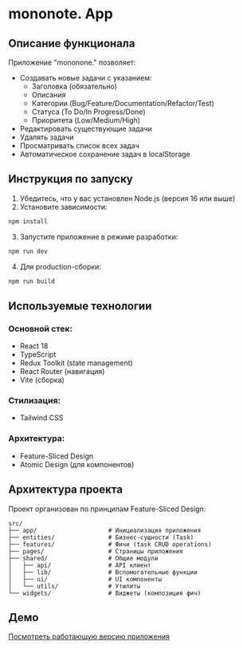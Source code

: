 # mononote. App

## Описание функционала

Приложение "mononone." позволяет:
- Создавать новые задачи с указанием:
    - Заголовка (обязательно)
    - Описания
    - Категории (Bug/Feature/Documentation/Refactor/Test)
    - Статуса (To Do/In Progress/Done)
    - Приоритета (Low/Medium/High)
- Редактировать существующие задачи
- Удалять задачи
- Просматривать список всех задач
- Автоматическое сохранение задач в localStorage

## Инструкция по запуску

1. Убедитесь, что у вас установлен Node.js (версия 16 или выше)
2. Установите зависимости:
```bash
npm install
```
3. Запустите приложение в режиме разработки:
```bash
npm run dev
```
4. Для production-сборки:
```bash
npm run build
```

## Используемые технологии

### Основной стек:
- React 18
- TypeScript
- Redux Toolkit (state management)
- React Router (навигация)
- Vite (сборка)

### Стилизация:
- Tailwind CSS

### Архитектура:
- Feature-Sliced Design
- Atomic Design (для компонентов)

## Архитектура проекта

Проект организован по принципам Feature-Sliced Design:

```
src/
├── app/                    # Инициализация приложения
├── entities/               # Бизнес-сущности (Task)
├── features/               # Фичи (task CRUD operations)
├── pages/                  # Страницы приложения
├── shared/                 # Общие модули
│   ├── api/                # API клиент
│   ├── lib/                # Вспомогательные функции
│   ├── ui/                 # UI компоненты
│   └── utils/              # Утилиты
└── widgets/                # Виджеты (композиция фич)
```

## Демо

[Посмотреть работающую версию приложения](https://mono-tasks.vercel.app/)